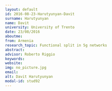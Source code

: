 ```yaml
---
layout: default 
id: 2016-08-23-Harutyunyan-Davit
surname: Harutyunyan
name: Davit
university: University of Trento
date: 23/08/2016
aboutme: 
from: Armenia
research_topic: Functional split in 5g networks
abstract: 
advisor: Roberto Riggio
keywords: 
website: 
img: no_picture.jpg
email: 
alt: Davit Harutyunyan
modal-id: stud92
---
```

